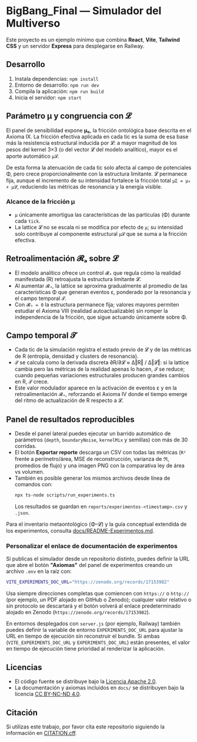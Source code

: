 # BigBang_Final — Simulador del Multiverso

Este proyecto es un ejemplo mínimo que combina **React**, **Vite**, **Tailwind CSS** y un servidor **Express** para desplegarse en Railway.

## Desarrollo
1. Instala dependencias: `npm install`
2. Entorno de desarrollo: `npm run dev`
3. Compila la aplicación: `npm run build`
4. Inicia el servidor: `npm start`

## Parámetro μ y congruencia con 𝓛
El panel de sensibilidad expone **μ₀**, la fricción ontológica base descrita en el Axioma IX. La fricción efectiva aplicada en cada tic es la suma de esa base más la resistencia estructural inducida por 𝓛: a mayor magnitud de los pesos del kernel 3×3 (o del vector 𝓛 del modelo analítico), mayor es el aporte automático `μ𝓛`.

De esta forma la atenuación de cada tic solo afecta al campo de potenciales Φ, pero crece proporcionalmente con la estructura limitante. 𝓛 permanece fija, aunque el incremento de su intensidad fortalece la fricción total `μΣ = μ₀ + μ𝓛`, reduciendo las métricas de resonancia y la energía visible.

### Alcance de la fricción μ

- `μ` únicamente amortigua las características de las partículas (Φ) durante cada `tick`.
- La lattice 𝓛 no se escala ni se modifica por efecto de `μ`; su intensidad solo contribuye al componente estructural `μ𝓛` que se suma a la fricción efectiva.

## Retroalimentación 𝓡ₐ sobre 𝓛

- El modelo analítico ofrece un control `𝓡ₐ` que regula cómo la realidad manifestada (R) retroajusta la estructura limitante 𝓛.
- Al aumentar `𝓡ₐ`, la lattice se aproxima gradualmente al promedio de las características Φ que generan eventos ε, ponderado por la resonancia y el campo temporal `𝓣`.
- Con `𝓡ₐ = 0` la estructura permanece fija; valores mayores permiten estudiar el Axioma VIII (realidad autoactualizable) sin romper la independencia de la fricción, que sigue actuando únicamente sobre Φ.

## Campo temporal 𝓣

- Cada tic de la simulación registra el estado previo de 𝓛 y de las métricas de R (entropía, densidad y clusters de resonancia).
- `𝓣` se calcula como la derivada discreta ∂R/∂𝓛 ≈ Δ‖R‖ / Δ‖𝓛‖: si la lattice cambia pero las métricas de la realidad apenas lo hacen, `𝓣` se reduce; cuando pequeñas variaciones estructurales producen grandes cambios en R, `𝓣` crece.
- Este valor modulador aparece en la activación de eventos ε y en la retroalimentación `𝓡ₐ`, reforzando el Axioma IV donde el tiempo emerge del ritmo de actualización de R respecto a 𝓛.

## Panel de resultados reproducibles

- Desde el panel lateral puedes ejecutar un barrido automático de parámetros (`depth`, `boundaryNoise`, `kernelMix` y semillas) con más de 30 corridas.
- El botón **Exportar reporte** descarga un CSV con todas las métricas (`R²` frente a perímetro/área, MSE de reconstrucción, varianza de ℜ, promedios de flujo) y una imagen PNG con la comparativa ley de área vs volumen.
- También es posible generar los mismos archivos desde línea de comandos con:
  ```bash
  npx ts-node scripts/run_experiments.ts
  ```
  Los resultados se guardan en `reports/experimentos-<timestamp>.csv` y `.json`.

Para el inventario metaontológico (Φ–𝓛) y la guía conceptual extendida de los experimentos, consulta [docs/README-Experimentos.md](docs/README-Experimentos.md).

### Personalizar el enlace de documentación de experimentos

Si publicas el simulador desde un repositorio distinto, puedes definir la URL que abre el botón **"Axiomas"** del panel de experimentos creando un archivo `.env` en la raíz con:

```bash
VITE_EXPERIMENTS_DOC_URL="https://zenodo.org/records/17153982"
```

Usa siempre direcciones completas que comiencen con `https://` o `http://` (por ejemplo, un PDF alojado en GitHub o Zenodo); cualquier valor relativo o sin protocolo se descartará y el botón volverá al enlace predeterminado alojado en Zenodo (`https://zenodo.org/records/17153982`).

En entornos desplegados con `server.js` (por ejemplo, Railway) también puedes definir la variable de entorno `EXPERIMENTS_DOC_URL` para ajustar la URL en tiempo de ejecución sin reconstruir el bundle. Si ambas (`VITE_EXPERIMENTS_DOC_URL` y `EXPERIMENTS_DOC_URL`) están presentes, el valor en tiempo de ejecución tiene prioridad al renderizar la aplicación.

## Licencias
- El código fuente se distribuye bajo la [Licencia Apache 2.0](LICENSE).
- La documentación y axiomas incluidos en `docs/` se distribuyen bajo la licencia [CC BY-NC-ND 4.0](docs/LICENSE-docs-CC-BY-NC-ND-4.0.md).

## Citación
Si utilizas este trabajo, por favor cita este repositorio siguiendo la información en [CITATION.cff](CITATION.cff).

